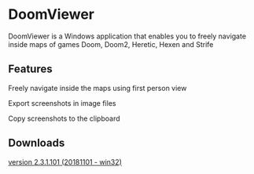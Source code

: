 # DoomViewer
DoomViewer is a Windows application that enables you to freely navigate inside maps of games Doom, Doom2, Heretic, Hexen and Strife

## Features
Freely navigate inside the maps using first person view

Export screenshots in image files

Copy screenshots to the clipboard


## Downloads
[version 2.3.1.101 (20181101 - win32)](https://sourceforge.net/projects/doomviewer/files/DoomViewer_2.3.1.101/DoomViewer_2.3.1.101_bin.zip/download)
